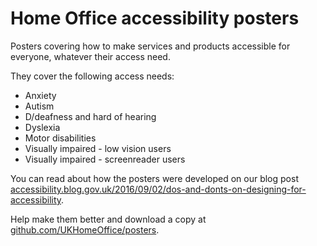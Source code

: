 # Home Office accessibility posters

Posters covering how to make services and products accessible for everyone, whatever their access need.

They cover the following access needs:

- Anxiety
- Autism
- D/deafness and hard of hearing
- Dyslexia
- Motor disabilities
- Visually impaired - low vision users
- Visually impaired - screenreader users

You can read about how the posters were developed on our blog post [accessibility.blog.gov.uk/2016/09/02/dos-and-donts-on-designing-for-accessibility](https://accessibility.blog.gov.uk/2016/09/02/dos-and-donts-on-designing-for-accessibility/).

Help make them better and download a copy at [github.com/UKHomeOffice/posters](https://github.com/UKHomeOffice/posters).
